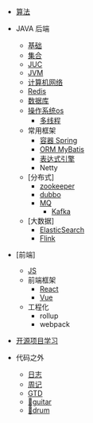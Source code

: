 * [算法](/algo/)

* JAVA 后端
  * [基础](/java/)
  * [集合](/collection/)
  * [JUC](/java/juc)
  * [JVM](/java/jvm)
  * [计算机网络](/network/)
  * [Redis](/Redis/)
  * [数据库](/database/)
  * [操作系统os](/os)
    * [多线程](/thread/)
  * 常用框架
    * [容器 Spring](/Spring/)
    * [ORM MyBatis](/mybatis/)
    * [表达式引擎](/express/)
    * Netty
  * [分布式]
    * [zookeeper](/zookeeper/)
    * [dubbo](/dubbo/)
    * [MQ](/mq/)
      * [Kafka](/kafka/)
  * [大数据]
    * [ElasticSearch](/es/)
    * [Flink](/flink/)

* [前端]
	* [JS](/js/) 
  * 前端框架
    * [React](/react/) 
    * [Vue](/vue/)
  * 工程化 
    * rollup
    * webpack

* [开源项目学习](/opensouce/)

* 代码之外
  * [日志](/dailyLog/)
  * [周记](/weeklyLog/)
  * [GTD](/gtd/)
  * [🎸guitar](/guitar/)
  * [🥁drum](/drum/)